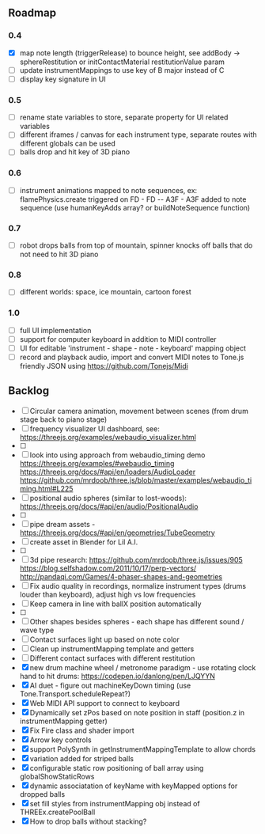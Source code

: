## Roadmap

### 0.4
- [x] map note length (triggerRelease) to bounce height, see addBody -> sphereRestitution or initContactMaterial restitutionValue param
- [ ] update instrumentMappings to use key of B major instead of C
- [ ] display key signature in UI

### 0.5
- [ ] rename state variables to store, separate property for UI related variables
- [ ] different iframes / canvas for each instrument type, separate routes with different globals can be used
- [ ] balls drop and hit key of 3D piano

### 0.6
- [ ] instrument animations mapped to note sequences, ex: flamePhysics.create triggered on FD - FD -- A3F - A3F added to note sequence (use humanKeyAdds array? or buildNoteSequence function)

### 0.7
- [ ] robot drops balls from top of mountain, spinner knocks off balls that do not need to hit 3D piano

### 0.8
- [ ] different worlds: space, ice mountain, cartoon forest

### 1.0
- [ ] full UI implementation
- [ ] support for computer keyboard in addition to MIDI controller
- [ ] UI for editable 'instrument - shape - note - keyboard' mapping object
- [ ] record and playback audio, import and convert MIDI notes to Tone.js friendly JSON using https://github.com/Tonejs/Midi

## Backlog
- [ ] Circular camera animation, movement between scenes (from drum stage back to piano stage)
- [ ] frequency visualizer UI dashboard, see: https://threejs.org/examples/webaudio_visualizer.html
- [ ]
- [ ] look into using approach from webaudio_timing demo https://threejs.org/examples/#webaudio_timing https://threejs.org/docs/#api/en/loaders/AudioLoader https://github.com/mrdoob/three.js/blob/master/examples/webaudio_timing.html#L225
- [ ] positional audio spheres (similar to lost-woods): https://threejs.org/docs/#api/en/audio/PositionalAudio
- [ ]
- [ ] pipe dream assets - https://threejs.org/docs/#api/en/geometries/TubeGeometry
- [ ] create asset in Blender for Lil A.I.
- [ ]
- [ ] 3d pipe research: https://github.com/mrdoob/three.js/issues/905 https://blog.selfshadow.com/2011/10/17/perp-vectors/ http://pandaqi.com/Games/4-phaser-shapes-and-geometries
- [ ] Fix audio quality in recordings, normalize instrument types (drums louder than keyboard), adjust high vs low frequencies
- [ ] Keep camera in line with ballX position automatically
- [ ]
- [ ] Other shapes besides spheres - each shape has different sound / wave type
- [ ] Contact surfaces light up based on note color
- [ ] Clean up instrumentMapping template and getters
- [ ] Different contact surfaces with different restitution
- [x] new drum machine wheel / metronome paradigm - use rotating clock hand to hit drums: https://codepen.io/danlong/pen/LJQYYN
- [x] AI duet - figure out machineKeyDown timing (use Tone.Transport.scheduleRepeat?)
- [x] Web MIDI API support to connect to keyboard
- [x] Dynamically set zPos based on note position in staff (position.z in instrumentMapping getter)
- [x] Fix Fire class and shader import
- [x] Arrow key controls
- [x] support PolySynth in getInstrumentMappingTemplate to allow chords
- [x] variation added for striped balls
- [x] configurable static row positioning of ball array using globalShowStaticRows
- [x] dynamic associatation of keyName with keyMapped options for dropped balls
- [x] set fill styles from instrumentMapping obj instead of THREEx.createPoolBall
- [x] How to drop balls without stacking?